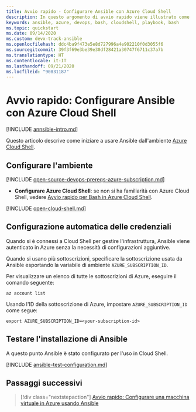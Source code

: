 ```yaml
---
title: Avvio rapido - Configurare Ansible con Azure Cloud Shell
description: In questo argomento di avvio rapido viene illustrato come eseguire diverse attività di Ansible con Bash in Azure Cloud Shell
keywords: ansible, azure, devops, bash, cloudshell, playbook, bash
ms.topic: quickstart
ms.date: 09/14/2020
ms.custom: devx-track-ansible
ms.openlocfilehash: ddc4ba9f473e5e8d727996a4e902210f0d3055f6
ms.sourcegitcommit: 39f3f69e3be39e30df28421a30747f6711c37a7b
ms.translationtype: HT
ms.contentlocale: it-IT
ms.lasthandoff: 09/21/2020
ms.locfileid: "90831187"
---
```

# <a name="quickstart-configure-ansible-using-azure-cloud-shell"></a>Avvio rapido: Configurare Ansible con Azure Cloud Shell

[!INCLUDE [annsible-intro.md](includes/ansible-intro.md)]

Questo articolo descrive come iniziare a usare Ansible dall'ambiente [Azure Cloud Shell](/azure/cloud-shell/overview).

## <a name="configure-your-environment"></a>Configurare l'ambiente

[!INCLUDE [open-source-devops-prereqs-azure-subscription.md](../includes/open-source-devops-prereqs-azure-subscription.md)]
- **Configurare Azure Cloud Shell**: se non si ha familiarità con Azure Cloud Shell, vedere [Avvio rapido per Bash in Azure Cloud Shell](/azure/cloud-shell/quickstart).

[!INCLUDE [open-cloud-shell.md](../includes/open-cloud-shell.md)]

## <a name="automatic-credential-configuration"></a>Configurazione automatica delle credenziali

Quando si è connessi a Cloud Shell per gestire l'infrastruttura, Ansible viene autenticato in Azure senza la necessità di configurazioni aggiuntive.

Quando si usano più sottoscrizioni, specificare la sottoscrizione usata da Ansible esportando la variabile di ambiente `AZURE_SUBSCRIPTION_ID`.

Per visualizzare un elenco di tutte le sottoscrizioni di Azure, eseguire il comando seguente:

```azurecli-interactive
az account list
```

Usando l'ID della sottoscrizione di Azure, impostare `AZURE_SUBSCRIPTION_ID` come segue:

```console
export AZURE_SUBSCRIPTION_ID=<your-subscription-id>
```

## <a name="test-ansible-installation"></a>Testare l'installazione di Ansible

A questo punto Ansible è stato configurato per l'uso in Cloud Shell.

[!INCLUDE [ansible-test-configuration.md](includes/ansible-test-configuration.md)]

## <a name="next-steps"></a>Passaggi successivi

> [!div class="nextstepaction"] 
> [Avvio rapido: Configurare una macchina virtuale in Azure usando Ansible](./vm-configure.md)